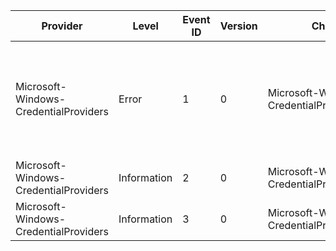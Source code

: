Provider                               |  Level        |  Event ID  |  Version  |  Channel                                      |  Task  |  Opcode  |  Keyword  |  Message
---------------------------------------|---------------|------------|-----------|-----------------------------------------------|--------|----------|-----------|-----------------------------------------------------------------------------------------------------------------
Microsoft-Windows-CredentialProviders  |  Error        |  1         |  0        |  Microsoft-Windows-CredentialProviders/Debug  |        |          |           |  CredProvs has encountered an error in file {FileName}, function {FunctionName}, line {LineNumber}: {ErrorCode}.
Microsoft-Windows-CredentialProviders  |  Information  |  2         |  0        |  Microsoft-Windows-CredentialProviders/Debug  |        |          |           |
Microsoft-Windows-CredentialProviders  |  Information  |  3         |  0        |  Microsoft-Windows-CredentialProviders/Debug  |        |          |           |